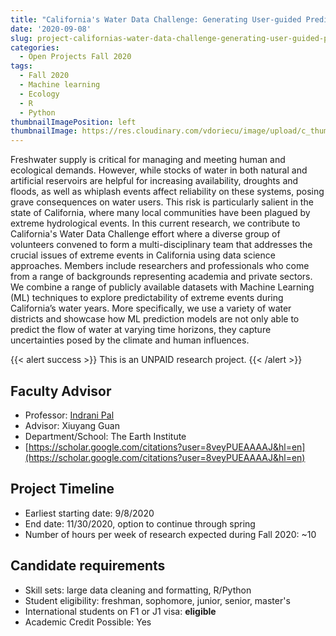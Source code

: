 ```yaml
---
title: "California's Water Data Challenge: Generating User-guided Prediction of Water Supply in the Californian Rivers"
date: '2020-09-08'
slug: project-californias-water-data-challenge-generating-user-guided-prediction-of-water-supply-in-the-californian-rivers
categories:
  - Open Projects Fall 2020
tags:
  - Fall 2020
  - Machine learning
  - Ecology
  - R
  - Python
thumbnailImagePosition: left
thumbnailImage: https://res.cloudinary.com/vdoriecu/image/upload/c_thumb,w_200,g_face/v1590008587/river_ob5lth.png
---
```

Freshwater supply is critical for managing and meeting human and ecological demands. However, while stocks of water in both natural and artificial reservoirs are helpful for increasing availability, droughts and floods, as well as whiplash events affect reliability on these systems, posing grave consequences on water users. This risk is particularly salient in the state of California, where many local communities have been plagued by extreme hydrological events. In this current research, we contribute to California's Water Data Challenge effort where a diverse group of volunteers convened to form a multi-disciplinary team that addresses the crucial issues of extreme events in California using data science approaches. Members include researchers and professionals who come from a range of backgrounds representing academia and private sectors. We combine a range of publicly available datasets with Machine Learning (ML) techniques to explore predictability of extreme events during California’s water years. More specifically, we use a variety of water districts and showcase how ML prediction models are not only able to predict the flow of water at varying time horizons, they capture uncertainties posed by the climate and human influences. 

<!--more-->

{{< alert success >}}
This is an UNPAID research project.
{{< /alert >}}

## Faculty Advisor
+ Professor: [Indrani Pal](https://www.earth.columbia.edu/users/profile/indrani-pal)
+ Advisor: Xiuyang Guan
+ Department/School: The Earth Institute
+ [https://scholar.google.com/citations?user=8veyPUEAAAAJ&hl=en](https://scholar.google.com/citations?user=8veyPUEAAAAJ&hl=en)

## Project Timeline
+ Earliest starting date: 9/8/2020
+ End date: 11/30/2020, option to continue through spring
+ Number of hours per week of research expected during Fall 2020: ~10

## Candidate requirements
+ Skill sets: large data cleaning and formatting, R/Python
+ Student eligibility: freshman, sophomore, junior, senior, master's
+ International students on F1 or J1 visa: **eligible**
+ Academic Credit Possible: Yes

